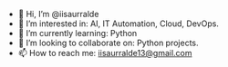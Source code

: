 - 👋 Hi, I’m @iisaurralde
- 👀 I’m interested in: AI, IT Automation, Cloud, DevOps.
- 🌱 I’m currently learning: Python
- 💞️ I’m looking to collaborate on: Python projects.
- 📫 How to reach me: iisaurralde13@gmail.com


<!---
iisaurralde/iisaurralde is a ✨ special ✨ repository because its `README.md` (this file) appears on your GitHub profile.
You can click the Preview link to take a look at your changes.
--->
